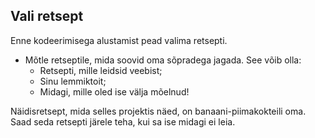 ## Vali retsept

Enne kodeerimisega alustamist pead valima retsepti.

+ Mõtle retseptile, mida soovid oma sõpradega jagada. See võib olla: 
    + Retsepti, mille leidsid veebist;
    + Sinu lemmiktoit;
    + Midagi, mille oled ise välja mõelnud!

Näidisretsept, mida selles projektis näed, on banaani-piimakokteili oma. Saad seda retsepti järele teha, kui sa ise midagi ei leia.